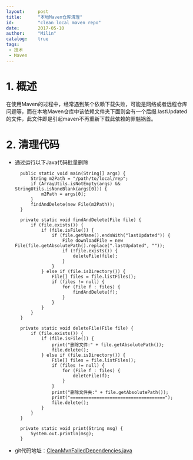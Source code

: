 ```yaml
---
layout:     post
title:      "本地Maven仓库清理"
id:         "clean local maven repo"
date:       2017-05-10
author:     "Milin"
catalog:    true
tags:
 - 技术
 - Maven
---
```


# 1. 概述
在使用Maven的过程中，经常遇到某个依赖下载失败，可能是网络或者远程仓库问题等，而在本地Maven仓库中该依赖文件夹下面则会有一个后缀.lastUpdated的文件，此文件即是引起maven不再重新下载此依赖的罪魁祸首。

# 2. 清理代码
* 通过运行以下Java代码批量删除

        public static void main(String[] args) {
            String m2Path = "/path/to/local/rep";
            if (ArrayUtils.isNotEmpty(args) && StringUtils.isNoneBlank(args[0])) {
                m2Path = args[0];
            }
            findAndDelete(new File(m2Path));
        }

        private static void findAndDelete(File file) {
            if (file.exists()) {
                if (file.isFile()) {
                    if (file.getName().endsWith("lastUpdated")) {
                        File downloadFile = new File(file.getAbsolutePath().replace(".lastUpdated", ""));
                        if (!file.exists()) {
                            deleteFile(file);
                        }
                    }
                } else if (file.isDirectory()) {
                    File[] files = file.listFiles();
                    if (files != null) {
                        for (File f : files) {
                            findAndDelete(f);
                        }
                    }
                }
            }
        }

        private static void deleteFile(File file) {
            if (file.exists()) {
                if (file.isFile()) {
                    print("删除文件:" + file.getAbsolutePath());
                    file.delete();
                } else if (file.isDirectory()) {
                    File[] files = file.listFiles();
                    if (files != null) {
                        for (File f : files) {
                            deleteFile(f);
                        }
                    }
                    print("删除文件夹:" + file.getAbsolutePath());
                    print("====================================");
                    file.delete();
                }
            }
        }

        private static void print(String msg) {
            System.out.println(msg);
        }

* git代码地址：[CleanMvnFailedDependencies.java][a]

[a]:https://github.com/lcjqyml/tools/blob/master/src/main/java/com/milin/tools/maven/CleanMvnFailedDependencies.java
